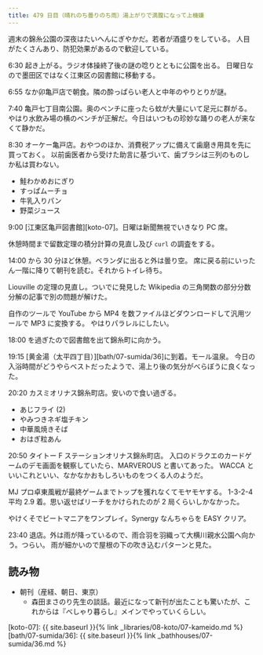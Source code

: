 ```yaml
---
title: 479 日目（晴れのち曇りのち雨）湯上がりで満腹になって上機嫌
---
```


週末の錦糸公園の深夜はたいへんにぎやかだ。若者が酒盛りをしている。
人目がたくさんあり、防犯効果があるので歓迎している。

6:30 起き上がる。ラジオ体操終了後の謎の唸りとともに公園を出る。
日曜日なので墨田区ではなく江東区の図書館に移動する。

6:55 なか卯亀戸店で朝食。隣の酔っぱらい老人と中年のやりとりが謎。

7:40 亀戸七丁目南公園。奥のベンチに座ったら蚊が大量にいて足元に群がる。
やはり水飲み場の横のベンチが正解だ。今日はいつもの珍妙な踊りの老人が来なくて静かだ。

8:30 オーケー亀戸店。おやつのほか、消費税アップに備えて歯磨き用具を先に買っておく。
以前歯医者から受けた助言に基づいて、歯ブラシは三列のものしか私は買わない。

* 鮭わかめおにぎり
* すっぱムーチョ
* 牛乳入りパン
* 野菜ジュース

9:00 [江東区亀戸図書館][koto-07]。日曜は新聞無視でいきなり PC 席。

休憩時間まで留数定理の積分計算の見直し及び `curl` の調査をする。

14:00 から 30 分ほど休憩。ベランダに出ると外は曇り空。
席に戻る前にいったん一階に降りて朝刊を読む。それからトイレ待ち。

Liouville の定理の見直し。ついでに発見した Wikipedia の三角関数の部分分数分解の記事で別の問題が解けた。

自作のツールで YouTube から MP4 を数ファイルほどダウンロードして汎用ツールで MP3 に変換する。
やはりパラレルにしたい。

18:00 を過ぎたので図書館を出て錦糸町に向かう。

19:15 [黄金湯（太平四丁目）][bath/07-sumida/36]に到着。モール温泉。
今日の入浴時間がどうやらベストだったようで、湯上り後の気分がべらぼうに良くなった。

20:20 カスミオリナス錦糸町店。安いので食い過ぎる。

* あじフライ (2)
* やみつきネギ塩チキン
* 中華風焼きそば
* おはぎ粒あん

20:50 タイトー F ステーションオリナス錦糸町店。
入口のドラクエのカードゲームのデモ画面を観察していたら、MARVEROUS と書いてあった。
WACCA といいこれといい、なかなかおもしろいものをつくる人のようだ。

MJ プロ卓東風戦が最終ゲームまでトップを獲れなくてモヤモヤする。
1-3-2-4 平均 2.9 着。思い返せばリーチをかけられたのが 2 局くらいしかなかった。

やけくそでビートマニアをワンプレイ。Synergy なんちゃらを EASY クリア。

23:40 退店。外は雨が降っているので、雨合羽を羽織って大横川親水公園へ向かう。つらい。
雨が細かいので屋根の下の吹き込むパターンと見た。

## 読み物

* 朝刊（産経、朝日、東京）
  * 森田まさのり先生の談話。最近になって新刊が出たことも驚いたが、これからは『べしゃり暮らし』メインでやっていくらしい。

[koto-07]: {{ site.baseurl }}{% link _libraries/08-koto/07-kameido.md %}
[bath/07-sumida/36]: {{ site.baseurl }}{% link _bathhouses/07-sumida/36.md %}
